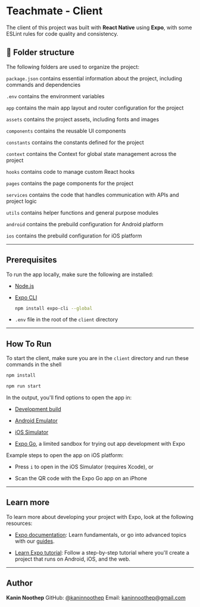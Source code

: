 # Teachmate - Client

The client of this project was built with **React Native** using **Expo**, with some ESLint rules for code quality and consistency.

## 📁 Folder structure

The following folders are used to organize the project:

`package.json` contains essential information about the project, including commands and dependencies

`.env` contains the environment variables

`app` contains the main app layout and router configuration for the project

`assets` contains the project assets, including fonts and images

`components` contains the reusable UI components

`constants` contains the constants defined for the project

`context` contains the Context for global state management across the project

`hooks` contains code to manage custom React hooks

`pages` contains the page components for the project

`services` contains the code that handles communication with APIs and project logic

`utils` contains helper functions and general purpose modules

`android` contains the prebuild configuration for Android platform

`ios` contains the prebuild configuration for iOS platform

---

## Prerequisites

To run the app locally, make sure the following are installed:

- [Node.js](https://nodejs.org/en)

- [Expo CLI](https://docs.expo.dev/more/expo-cli/)

  ```sh
  npm install expo-cli --global
  ```

- `.env` file in the root of the `client` directory

---

## How To Run

To start the client, make sure you are in the `client` directory and run these commands in the shell

```sh
npm install
```

```sh
npm run start
```

In the output, you'll find options to open the app in:

- [Development build](https://docs.expo.dev/develop/development-builds/introduction/)

- [Android Emulator](https://docs.expo.dev/workflow/android-studio-emulator/)

- [iOS Simulator](https://docs.expo.dev/workflow/ios-simulator/)

- [Expo Go](https://expo.dev/go), a limited sandbox for trying out app development with Expo

Example steps to open the app on iOS platform:

- Press `i` to open in the iOS Simulator (requires Xcode), or

- Scan the QR code with the Expo Go app on an iPhone

---

## Learn more

To learn more about developing your project with Expo, look at the following resources:

- [Expo documentation](https://docs.expo.dev/): Learn fundamentals, or go into advanced topics with our [guides](https://docs.expo.dev/guides).

- [Learn Expo tutorial](https://docs.expo.dev/tutorial/introduction/): Follow a step-by-step tutorial where you'll create a project that runs on Android, iOS, and the web.

---

<!-- CONTACT -->

## Author

**Kanin Noothep**
GitHub: [@kaninnoothep](https://github.com/kaninnoothep)
Email: [kaninnoothep@gmail.com](mailto:kaninnoothep@gmail.com)
